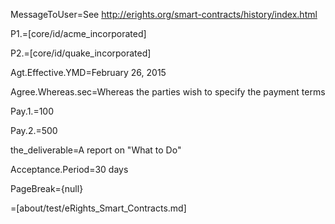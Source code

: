 MessageToUser=See http://erights.org/smart-contracts/history/index.html

P1.=[core/id/acme_incorporated]

P2.=[core/id/quake_incorporated]

Agt.Effective.YMD=February 26, 2015

Agree.Whereas.sec=Whereas the parties wish to specify the payment terms

Pay.1.$=$100

Pay.2.$=$500

the_deliverable=A report on "What to Do"

Acceptance.Period=30 days

PageBreak={null}

=[about/test/eRights_Smart_Contracts.md]